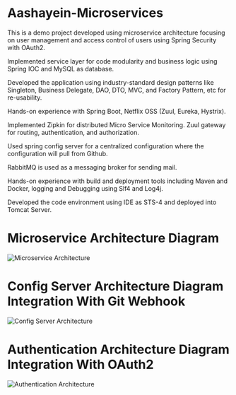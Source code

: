 # Aashayein-Microservices

This is a demo project developed using microservice architecture focusing on user management and access control of users using Spring Security with OAuth2.

Implemented service layer for code modularity and business logic using Spring IOC and MySQL as database.

Developed the application using industry-standard design patterns like Singleton, Business Delegate, DAO, DTO, MVC, and Factory Pattern, etc for re-usability.

Hands-on experience with Spring Boot, Netflix OSS (Zuul, Eureka, Hystrix).

Implemented Zipkin for distributed Micro Service Monitoring. Zuul gateway for routing, authentication, and authorization.

Used spring config server for a centralized configuration where the configuration will pull from Github.

RabbitMQ is used as a messaging broker for sending mail.

Hands-on experience with build and deployment tools including Maven and Docker, logging and Debugging using Slf4 and Log4j.

Developed the code environment using IDE as STS-4 and deployed into Tomcat Server.



# Microservice Architecture Diagram


![Microservice Architecture](https://github.com/imavishek/Aashayein-Microservices/blob/master/documentation/Microservice%20Architecture.png)



# Config Server Architecture Diagram Integration With Git Webhook


![Config Server Architecture](https://github.com/imavishek/Aashayein-Microservices/blob/master/documentation/Config%20Server%20Architecture.png)


# Authentication Architecture Diagram Integration With OAuth2


![Authentication Architecture](https://github.com/imavishek/Aashayein-Microservices/blob/master/documentation/Authentication%20Architecture.png)



